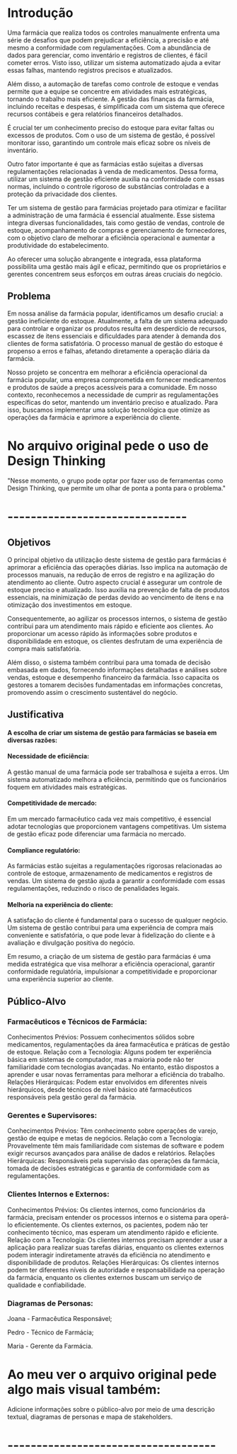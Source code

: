 # Introdução

Uma farmácia que realiza todos os controles manualmente enfrenta uma série de desafios que podem prejudicar a eficiência, a precisão e até mesmo a conformidade com regulamentações. Com a abundância de dados para gerenciar, como inventário e registros de clientes, é fácil cometer erros. Visto isso, utilizar um sistema automatizado ajuda a evitar essas falhas, mantendo registros precisos e atualizados.

Além disso, a automação de tarefas como controle de estoque e vendas permite que a equipe se concentre em atividades mais estratégicas, tornando o trabalho mais eficiente. A gestão das finanças da farmácia, incluindo receitas e despesas, é simplificada com um sistema que oferece recursos contábeis e gera relatórios financeiros detalhados.

É crucial ter um conhecimento preciso do estoque para evitar faltas ou excessos de produtos. Com o uso de um sistema de gestão, é possível monitorar isso, garantindo um controle mais eficaz sobre os níveis de inventário.

Outro fator importante é que as farmácias estão sujeitas a diversas regulamentações relacionadas à venda de medicamentos. Dessa forma, utilizar um sistema de gestão eficiente auxilia na conformidade com essas normas, incluindo o controle rigoroso de substâncias controladas e a proteção da privacidade dos clientes.

Ter um sistema de gestão para farmácias projetado para otimizar e facilitar a administração de uma farmácia é essencial atualmente. Esse sistema integra diversas funcionalidades, tais como gestão de vendas, controle de estoque, acompanhamento de compras e gerenciamento de fornecedores, com o objetivo claro de melhorar a eficiência operacional e aumentar a produtividade do estabelecimento.

Ao oferecer uma solução abrangente e integrada, essa plataforma possibilita uma gestão mais ágil e eficaz, permitindo que os proprietários e gerentes concentrem seus esforços em outras áreas cruciais do negócio.

## Problema

Em nossa análise da farmácia popular, identificamos um desafio crucial: a gestão ineficiente do estoque. Atualmente, a falta de um sistema adequado para controlar e organizar os produtos resulta em desperdício de recursos, escassez de itens essenciais e dificuldades para atender à demanda dos clientes de forma satisfatória. O processo manual de gestão do estoque é propenso a erros e falhas, afetando diretamente a operação diária da farmácia.

Nosso projeto se concentra em melhorar a eficiência operacional da farmácia popular, uma empresa comprometida em fornecer medicamentos e produtos de saúde a preços acessíveis para a comunidade. Em nosso contexto, reconhecemos a necessidade de cumprir as regulamentações específicas do setor, mantendo um inventário preciso e atualizado. Para isso, buscamos implementar uma solução tecnológica que otimize as operações da farmácia e aprimore a experiência do cliente.

# No arquivo original pede o uso de Design Thinking

"Nesse momento, o grupo pode optar por fazer uso de ferramentas como Design Thinking, que permite um olhar de ponta a ponta para o problema."

# -------------------------------


## Objetivos

O principal objetivo da utilização deste sistema de gestão para farmácias é aprimorar a eficiência das operações diárias. Isso implica na automação de processos manuais, na redução de erros de registro e na agilização do atendimento ao cliente. Outro aspecto crucial é assegurar um controle de estoque preciso e atualizado. Isso auxilia na prevenção de falta de produtos essenciais, na minimização de perdas devido ao vencimento de itens e na otimização dos investimentos em estoque.

Consequentemente, ao agilizar os processos internos, o sistema de gestão contribui para um atendimento mais rápido e eficiente aos clientes. Ao proporcionar um acesso rápido às informações sobre produtos e disponibilidade em estoque, os clientes desfrutam de uma experiência de compra mais satisfatória.

Além disso, o sistema também contribui para uma tomada de decisão embasada em dados, fornecendo informações detalhadas e análises sobre vendas, estoque e desempenho financeiro da farmácia. Isso capacita os gestores a tomarem decisões fundamentadas em informações concretas, promovendo assim o crescimento sustentável do negócio.

## Justificativa

#### A escolha de criar um sistema de gestão para farmácias se baseia em diversas razões:

#### Necessidade de eficiência:
A gestão manual de uma farmácia pode ser trabalhosa e sujeita a erros. Um sistema automatizado melhora a eficiência, permitindo que os funcionários foquem em atividades mais estratégicas.

#### Competitividade de mercado:
Em um mercado farmacêutico cada vez mais competitivo, é essencial adotar tecnologias que proporcionem vantagens competitivas. Um sistema de gestão eficaz pode diferenciar uma farmácia no mercado.

#### Compliance regulatório:
As farmácias estão sujeitas a regulamentações rigorosas relacionadas ao controle de estoque, armazenamento de medicamentos e registros de vendas. Um sistema de gestão ajuda a garantir a conformidade com essas regulamentações, reduzindo o risco de penalidades legais.

#### Melhoria na experiência do cliente:
A satisfação do cliente é fundamental para o sucesso de qualquer negócio. Um sistema de gestão contribui para uma experiência de compra mais conveniente e satisfatória, o que pode levar à fidelização do cliente e à avaliação e divulgação positiva do negócio.

Em resumo, a criação de um sistema de gestão para farmácias é uma medida estratégica que visa melhorar a eficiência operacional, garantir conformidade regulatória, impulsionar a competitividade e proporcionar uma experiência superior ao cliente.

## Público-Alvo

### Farmacêuticos e Técnicos de Farmácia:

Conhecimentos Prévios: Possuem conhecimentos sólidos sobre medicamentos, regulamentações da área farmacêutica e práticas de gestão de estoque.
Relação com a Tecnologia: Alguns podem ter experiência básica em sistemas de computador, mas a maioria pode não ter familiaridade com tecnologias avançadas. No entanto, estão dispostos a aprender e usar novas ferramentas para melhorar a eficiência do trabalho.
Relações Hierárquicas: Podem estar envolvidos em diferentes níveis hierárquicos, desde técnicos de nível básico até farmacêuticos responsáveis pela gestão geral da farmácia.

### Gerentes e Supervisores:

Conhecimentos Prévios: Têm conhecimento sobre operações de varejo, gestão de equipe e metas de negócios.
Relação com a Tecnologia: Provavelmente têm mais familiaridade com sistemas de software e podem exigir recursos avançados para análise de dados e relatórios.
Relações Hierárquicas: Responsáveis pela supervisão das operações da farmácia, tomada de decisões estratégicas e garantia de conformidade com as regulamentações.

### Clientes Internos e Externos:

Conhecimentos Prévios: Os clientes internos, como funcionários da farmácia, precisam entender os processos internos e o sistema para operá-lo eficientemente. Os clientes externos, os pacientes, podem não ter conhecimento técnico, mas esperam um atendimento rápido e eficiente.
Relação com a Tecnologia: Os clientes internos precisam aprender a usar a aplicação para realizar suas tarefas diárias, enquanto os clientes externos podem interagir indiretamente através da eficiência no atendimento e disponibilidade de produtos.
Relações Hierárquicas: Os clientes internos podem ter diferentes níveis de autoridade e responsabilidade na operação da farmácia, enquanto os clientes externos buscam um serviço de qualidade e confiabilidade.

### Diagramas de Personas:

Joana - Farmacêutica Responsável;

Pedro - Técnico de Farmácia;

Maria - Gerente da Farmácia.

# Ao meu ver o arquivo original pede algo mais visual também:

Adicione informações sobre o público-alvo por meio de uma descrição textual, diagramas de personas e mapa de stakeholders.

# ------------------------------------